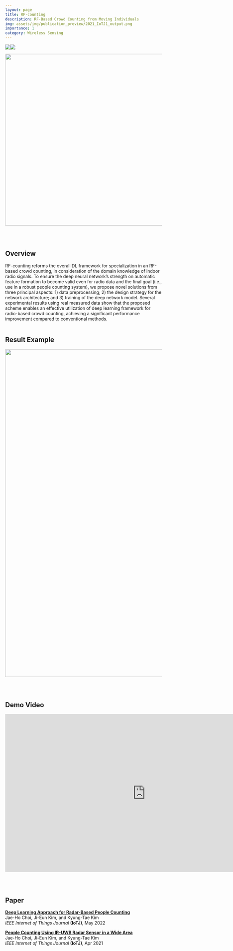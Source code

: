 ```yaml
---
layout: page
title: RF-counting
description: RF-Based Crowd Counting from Moving Individuals
img: assets/img/publication_preview/2021_IoTJ1_output.png
importance: 1
category: Wireless Sensing
---
```

<img src="https://img.shields.io/badge/-Wireless%20Sensing-blueviolet"><img src="https://img.shields.io/badge/-AI-blue">

<p align="center"><img src="https://jhchoi93.github.io/assets/img/publication_preview/2020_RadarConf_overall.png" width="550px"/></p>
<br><br>

## Overview
RF-counting reforms the overall DL framework for specialization in an RF-based crowd counting, in consideration of the domain knowledge of indoor radio signals. To ensure the deep neural network’s strength on automatic feature formation to become valid even for radio data and the final goal (i.e., use in a robust people counting system), we propose novel solutions from three principal aspects: 1) data preprocessing; 2) the design strategy for the network architecture; and 3) training of the deep network model. Several experimental results using real measured data show that the proposed scheme enables an effective utilization of deep learning framework for radio-based crowd counting, achieving a significant performance improvement compared to conventional methods.
<br><br>

## Result Example
<p align="center"><img src="https://jhchoi93.github.io/assets/img/RF-counting/result.png" width="1050px"/></p>
<br><br>

## Demo Video
<p align="center"><iframe width="900px" height="506px" src="https://www.youtube.com/embed/SRfiu0eAav8" title="Radar-based people counting" frameborder="0" allow="accelerometer; autoplay; clipboard-write; encrypted-media; gyroscope; picture-in-picture" allowfullscreen></iframe></p>
<br><br>

## Paper
[**Deep Learning Approach for Radar-Based People Counting**](https://jhchoi93.github.io/assets/pdf/2022_IoTJ_RPC2_main.pdf)  
Jae-Ho Choi, Ji-Eun Kim, and Kyung-Tae Kim  
*IEEE Internet of Things Journal* **(IoTJ)**, May 2022

[**People Counting Using IR-UWB Radar Sensor in a Wide Area**](https://jhchoi93.github.io/assets/pdf/2021_IoTJ_RPC1_main.pdf)  
Jae-Ho Choi, Ji-Eun Kim, and Kyung-Tae Kim  
*IEEE Internet of Things Journal* **(IoTJ)**, Apr 2021